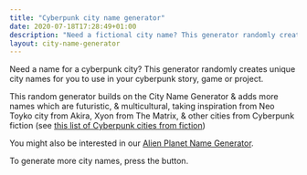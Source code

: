 ```yaml
---
title: "Cyberpunk city name generator"
date: 2020-07-18T17:28:49+01:00
description: "Need a fictional city name? This generator randomly creates unique city names."
layout: city-name-generator
---
```


Need a name for a cyberpunk city? This generator randomly creates unique city names for you to use in your cyberpunk story, game or project.

This random generator builds on the City Name Generator & adds more names which are futuristic, & multicultural, taking inspiration from Neo Toyko city from Akira, Xyon from The Matrix, & other cities from Cyberpunk fiction (see <a href="/posts/list-of-cyberpunk-cities">this list of Cyberpunk cities from fiction</a>)

You might also be interested in our <a href="/planet-name-generator">Alien Planet Name Generator</a>.

To generate more city names, press the button.
